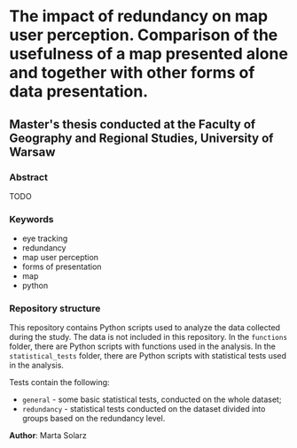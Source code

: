 # The impact of redundancy on map user perception. Comparison of the usefulness of a map presented alone and together with other forms of data presentation.

## Master's thesis conducted at the Faculty of Geography and Regional Studies, University of Warsaw

### Abstract

TODO

### Keywords
- eye tracking
- redundancy
- map user perception
- forms of presentation
- map
- python

### Repository structure

This repository contains Python scripts used to analyze the data collected during the study. 
The data is not included in this repository.
In the `functions` folder, there are Python scripts with functions used in the analysis.
In the `statistical_tests` folder, there are Python scripts with statistical tests used in the analysis.

Tests contain the following: 
- `general` - some basic statistical tests, conducted on the whole dataset;
- `redundancy` - statistical tests conducted on the dataset divided into groups based on the redundancy level.

**Author**: Marta Solarz
